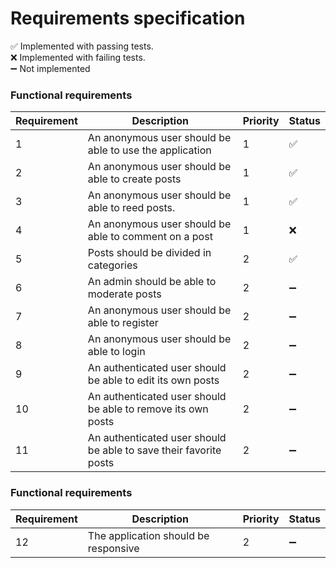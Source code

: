 # Requirements specification

:white_check_mark: Implemented with passing tests. <br>
:x: Implemented with failing tests. <br>
:heavy_minus_sign: Not implemented

### **Functional requirements**

| Requirement | Description | Priority | Status |
|------|-------------|-----------|---------|
| 1 | An anonymous user should be able to use the application | 1 | :white_check_mark: |
| 2 | An anonymous user should be able to create posts | 1 | :white_check_mark: |
| 3 | An anonymous user should be able to reed posts. | 1 | :white_check_mark: |
| 4 | An anonymous user should be able to comment on a post | 1 | :x: |
| 5 | Posts should be divided in categories | 2 | :white_check_mark: |
| 6 | An admin should be able to moderate posts | 2 | :heavy_minus_sign: |
| 7 | An anonymous user should be able to register | 2 | :heavy_minus_sign: |
| 8 | An anonymous user should be able to login | 2 | :heavy_minus_sign: |
| 9 | An authenticated user should be able to edit its own posts | 2 | :heavy_minus_sign: |
| 10 | An authenticated user should be able to remove its own posts | 2 | :heavy_minus_sign: |
| 11 | An authenticated user should be able to save their favorite posts | 2 | :heavy_minus_sign: |

### **Functional requirements**

| Requirement | Description | Priority | Status |
|------|-------------|-----------|---------|
| 12 | The application should be responsive | 2 | :heavy_minus_sign: |